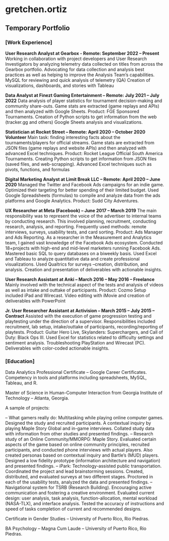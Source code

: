 # gretchen.ortiz
## Temporary Portfolio

### [Work Experience]

**User Research Analyst at Gearbox - Remote: September 2022 – Present** Working in collaboration with project developers and User Research Investigators by analyzing telemetry data collected on titles from across the Gearbox portfolio. Advocating for data collection and analysis best practices as well as helping to improve the Analysis Team’s capabilities.
MySQL for reviewing and quick analysis of telemetry (QA)
Creation of visualizations, dashboards, and stories with Tableau

**Data Analyst at Finezt Gaming Entertainment – Remote: July 2021 – July 2022** Data analysis of player statistics for tournament decision-making and community share-outs. Game stats are extracted (game replays and APIs) and then analyzed with Google Sheets. Product: FGE Sponsored Tournaments.
Creation of Python scripts to get information from the web (tracker.gg and others)
Google Sheets analysis and visualizations.

**Statistician at Rocket Street – Remote: April 2020 – October 2020 Volunteer** Main task: finding interesting facts about the tournaments/players for official streams. Game stats are extracted from JSON files (game replays and website APIs) and then analyzed with advanced Excel techniques. Product: Rocket League Official South America Tournaments.
Creating Python scripts to get information from JSON files (saved files, and web-scrapping).
Advanced Excel techniques such as pivots, functions, and formulas

**Digital Marketing Analyst at Limit Break LLC – Remote: April 2020 – June 2020** Managed the Twitter and Facebook Ads campaigns for an indie game. Optimized their targeting for better spending of their limited budget. Used Google Spreadsheets (formulas) to compile and analyze data from the ads platforms and Google Analytics. Product: Sudd City Adventures.

**UX Researcher at Meta (Facebook) – June 2017 – March 2019**
The main responsibility was to represent the voice of the advertiser to internal teams by conducting research. This involved planning, recruitment, conducting research, analysis, and reporting. Frequently used methods: remote interviews, surveys, usability tests, and card sorting. Product: Ads Manager and Ads Reporting.
As a researcher in the Measurement and Analytics team, I gained vast knowledge of the Facebook Ads ecosystem.
Conducted 18+projects with high-end and mid-level marketers running Facebook Ads.
Mastered basic SQL to query databases on a biweekly basis.
Used Excel and Tableau to analyze quantitative data and create professional visualizations.
Used Qualtrics for surveys –creation, distribution, and analysis.
Creation and presentation of deliverables with actionable insights.

**User Research Assistant at Anki – March 2016 – May 2016 – Freelance**
Mainly involved with the technical aspect of the tests and analysis of videos as well as intake and outtake of participants. Product: Cozmo
Setup included iPad and Wirecast.
Video editing with iMovie and creation of deliverables with PowerPoint

**Jr. User Researcher Assistant at Activision – March 2015 – July 2015 – Contract**
Assisted with the execution of game progression testing and playtesting under the direction of a supervisor. Responsibilities included recruitment, lab setup, intake/outtake of participants, recording/reporting of playtests. Product: Guitar Hero Live, Skylanders: Superchargers, and Call of Duty: Black Ops III.
Used Excel for statistics related to difficulty settings and sentiment analysis.
Troubleshooting PlayStation and Wirecast (PC).
Deliverables with color-coded actionable insights.


### [Education]

Data Analytics Professional Certificate – Google Career Certificates. Competency in tools and platforms including spreadsheets, MySQL, Tableau, and R.

Master of Science in Human-Computer Interaction from Georgia Institute of Technology – Atlanta, Georgia.

A sample of projects:

– What gamers really do: Multitasking while playing online computer games.
Designed the study and recruited participants. A contextual inquiry by playing Maple Story Global and in-game interviews. Collated study data with information from other studies and presented findings.
– Research study of an Online Community/MMORPG: Maple Story. Evaluated certain aspects of the game based on online community principles, recruited participants, and conducted phone interviews with actual players. Also created personas based on contextual inquiry and Bartle’s (MUD) players. Designed a low fidelity prototype (information architecture and navigation) and presented findings.
– iPark: Technology-assisted public transportation.
Coordinated the project and lead brainstorming sessions. Created, distributed, and evaluated surveys at two different stages. Proctored in each of the usability tests, analyzed the data and presented findings.
– Navigational system for TSRB (Research Building).
Encouraging active communication and fostering a creative environment. Evaluated current design: user analysis, task analysis, function-allocation, mental workload (NASA-TLX), and interface analysis. Tested the accuracy of instructions and speed of tasks completion of current and recommended designs.

Certificate in Gender Studies – University of Puerto Rico, Rio Piedras.

BA Psychology – Magna Cum Laude – University of Puerto Rico, Rio Piedras.

